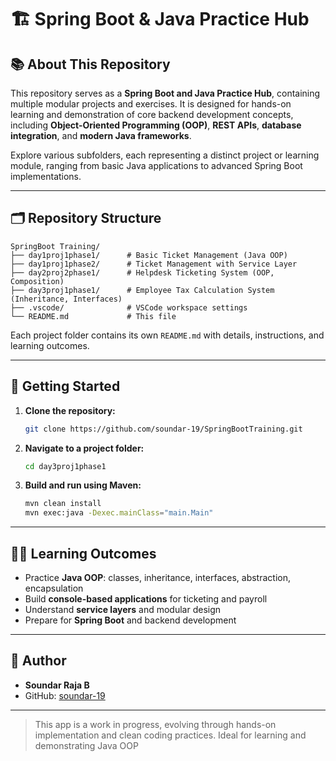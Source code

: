 # 🏗️ Spring Boot & Java Practice Hub

## 📚 About This Repository

This repository serves as a **Spring Boot and Java Practice Hub**, containing multiple modular projects and exercises. It is designed for hands-on learning and demonstration of core backend development concepts, including **Object-Oriented Programming (OOP)**, **REST APIs**, **database integration**, and **modern Java frameworks**.

Explore various subfolders, each representing a distinct project or learning module, ranging from basic Java applications to advanced Spring Boot implementations.

---

## 🗂️ Repository Structure

```
SpringBoot Training/
├── day1proj1phase1/      # Basic Ticket Management (Java OOP)
├── day1proj1phase2/      # Ticket Management with Service Layer
├── day2proj2phase1/      # Helpdesk Ticketing System (OOP, Composition)
├── day3proj1phase1/      # Employee Tax Calculation System (Inheritance, Interfaces)
├── .vscode/              # VSCode workspace settings
└── README.md             # This file
```

Each project folder contains its own `README.md` with details, instructions, and learning outcomes.

---

## 🚀 Getting Started

1. **Clone the repository:**
   ```bash
   git clone https://github.com/soundar-19/SpringBootTraining.git
   ```
2. **Navigate to a project folder:**
   ```bash
   cd day3proj1phase1
   ```
3. **Build and run using Maven:**
   ```bash
   mvn clean install
   mvn exec:java -Dexec.mainClass="main.Main"
   ```

---

## 🧑‍💻 Learning Outcomes

- Practice **Java OOP**: classes, inheritance, interfaces, abstraction, encapsulation
- Build **console-based applications** for ticketing and payroll
- Understand **service layers** and modular design
- Prepare for **Spring Boot** and backend development

---

## 📝 Author

- **Soundar Raja B**
- GitHub: [soundar-19](https://github.com/soundar-19)

---

> This app is a work in progress, evolving through hands-on implementation and clean coding practices. Ideal for learning and demonstrating Java OOP
